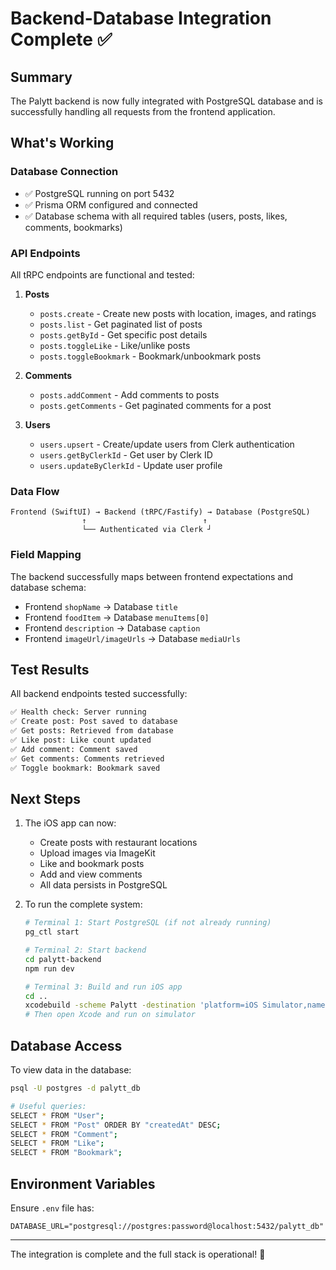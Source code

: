 # Backend-Database Integration Complete ✅

## Summary

The Palytt backend is now fully integrated with PostgreSQL database and is successfully handling all requests from the frontend application.

## What's Working

### Database Connection
- ✅ PostgreSQL running on port 5432
- ✅ Prisma ORM configured and connected
- ✅ Database schema with all required tables (users, posts, likes, comments, bookmarks)

### API Endpoints
All tRPC endpoints are functional and tested:

1. **Posts**
   - `posts.create` - Create new posts with location, images, and ratings
   - `posts.list` - Get paginated list of posts
   - `posts.getById` - Get specific post details
   - `posts.toggleLike` - Like/unlike posts
   - `posts.toggleBookmark` - Bookmark/unbookmark posts

2. **Comments**
   - `posts.addComment` - Add comments to posts
   - `posts.getComments` - Get paginated comments for a post

3. **Users**
   - `users.upsert` - Create/update users from Clerk authentication
   - `users.getByClerkId` - Get user by Clerk ID
   - `users.updateByClerkId` - Update user profile

### Data Flow
```
Frontend (SwiftUI) → Backend (tRPC/Fastify) → Database (PostgreSQL)
                ↑                          ↑
                └── Authenticated via Clerk ┘
```

### Field Mapping
The backend successfully maps between frontend expectations and database schema:
- Frontend `shopName` → Database `title`
- Frontend `foodItem` → Database `menuItems[0]`
- Frontend `description` → Database `caption`
- Frontend `imageUrl/imageUrls` → Database `mediaUrls`

## Test Results

All backend endpoints tested successfully:
```bash
✅ Health check: Server running
✅ Create post: Post saved to database
✅ Get posts: Retrieved from database
✅ Like post: Like count updated
✅ Add comment: Comment saved
✅ Get comments: Comments retrieved
✅ Toggle bookmark: Bookmark saved
```

## Next Steps

1. The iOS app can now:
   - Create posts with restaurant locations
   - Upload images via ImageKit
   - Like and bookmark posts
   - Add and view comments
   - All data persists in PostgreSQL

2. To run the complete system:
   ```bash
   # Terminal 1: Start PostgreSQL (if not already running)
   pg_ctl start
   
   # Terminal 2: Start backend
   cd palytt-backend
   npm run dev
   
   # Terminal 3: Build and run iOS app
   cd ..
   xcodebuild -scheme Palytt -destination 'platform=iOS Simulator,name=iPhone 17 Pro' build
   # Then open Xcode and run on simulator
   ```

## Database Access

To view data in the database:
```bash
psql -U postgres -d palytt_db

# Useful queries:
SELECT * FROM "User";
SELECT * FROM "Post" ORDER BY "createdAt" DESC;
SELECT * FROM "Comment";
SELECT * FROM "Like";
SELECT * FROM "Bookmark";
```

## Environment Variables

Ensure `.env` file has:
```
DATABASE_URL="postgresql://postgres:password@localhost:5432/palytt_db"
```

---

The integration is complete and the full stack is operational! 🎉 